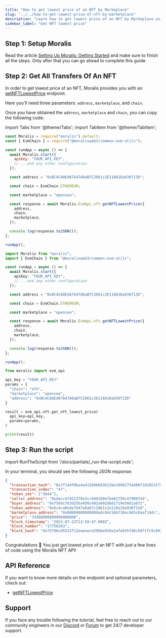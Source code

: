```yaml
---
title: "How to get lowest price of an NFT by Markeplace"
slug: "../../how-to-get-lowest-price-of-nft-by-marketplace"
description: "Learn how to get lowest price of an NFT by Markeplace using the Moralis NFT API."
sidebar_label: "Get NFT lowest price"
---
```


## Step 1: Setup Moralis

Read the article [Setting Up Moralis: Getting Started](/web3-data-api/evm/get-your-api-key) and make sure to finish all the steps. Only after that you can go ahead to complete this guide.

## Step 2: Get All Transfers Of An NFT

In order to get lowest price of an NFT, Moralis provides you with an [getNFTLowestPrice](/web3-data-api/evm/reference/get-nft-lowest-price) endpoint.

Here you'll need three parameters: `address`, `marketplace`, and `chain`.

Once you have obtained the `address`, `marketplace` and `chain`, you can copy the following code:

import Tabs from '@theme/Tabs';
import TabItem from '@theme/TabItem';

<Tabs groupId="programming-language">
  <TabItem value="javascript" label="index.js (JavaScript)" default>

```javascript index.js
const Moralis = require("moralis").default;
const { EvmChain } = require("@moralisweb3/common-evm-utils");

const runApp = async () => {
  await Moralis.start({
    apiKey: "YOUR_API_KEY",
    // ...and any other configuration
  });

  const address = "0xBC4CA0EdA7647A8aB7C2061c2E118A18a936f13D";

  const chain = EvmChain.ETHEREUM;

  const marketplace = "opensea";

  const response = await Moralis.EvmApi.nft.getNFTLowestPrice({
    address,
    chain,
    marketplace,
  });

  console.log(response.toJSON());
};

runApp();
```

</TabItem>
<TabItem value="typescript" label="index.ts (TypeScript)">

```typescript index.ts
import Moralis from "moralis";
import { EvmChain } from "@moralisweb3/common-evm-utils";

const runApp = async () => {
  await Moralis.start({
    apiKey: "YOUR_API_KEY",
    // ...and any other configuration
  });

  const address = "0xBC4CA0EdA7647A8aB7C2061c2E118A18a936f13D";

  const chain = EvmChain.ETHEREUM;

  const marketplace = "opensea";

  const response = await Moralis.EvmApi.nft.getNFTLowestPrice({
    address,
    chain,
    marketplace,
  });

  console.log(response.toJSON());
};

runApp();
```

</TabItem>
<TabItem value="python" label="index.py (Python)">

```python index.py
from moralis import evm_api

api_key = "YOUR_API_KEY"
params = {
  "chain": "eth",
  "marketplace": "opensea",
  "address": "0xBC4CA0EdA7647A8aB7C2061c2E118A18a936f13D"
}

result = evm_api.nft.get_nft_lowest_price(
  api_key=api_key,
  params=params,
)

print(result)
```

</TabItem>
</Tabs>

## Step 3: Run the script

import RunTheScript from '/docs/partials/\_run-the-script.mdx';

<RunTheScript />

In your terminal, you should see the following JSON response:

```json
{
  "transaction_hash": "0x7f144f0ba4a412b8b683b126e10962754d80f1010531f57f425e499c23983c9a",
  "transaction_index": "47",
  "token_ids": ["3644"],
  "seller_address": "0xdacc47d22370a3cc940160efbe62750c47900f44",
  "buyer_address": "0x756dcf63d25ba456c492a892db61719e5861a872",
  "token_address": "0xbc4ca0eda7647a8ab7c2061c2e118a18a936f13d",
  "marketplace_address": "0x00000000000000adc04c56bf30ac9d3c0aaf14dc",
  "price": "33460000000000000000",
  "block_timestamp": "2023-07-23T13:58:47.000Z",
  "block_number": "17756263",
  "block_hash": "0x75706cd5532f12eaeeece29bbe926e2afd435fd6c9d71fc9c893094bd751dc14"
}
```

Congratulations 🥳 You just got lowest price of an NFT with just a few lines of code using the Moralis NFT API!

## API Reference

If you want to know more details on the endpoint and optional parameters, check out:

- [getNFTLowestPrice](/web3-data-api/evm/reference/get-nft-lowest-price)

## Support

If you face any trouble following the tutorial, feel free to reach out to our community engineers in our [Discord](https://moralis.io/discord) or [Forum](https://forum.moralis.io) to get 24/7 developer support.
